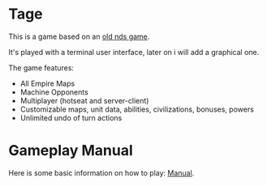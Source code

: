 # Tage

This is a game based on an [old nds game](https://en.wikipedia.org/wiki/Age_of_Empires:_The_Age_of_Kings).

It's played with a terminal user interface, later on i will add a graphical one.

The game features:
- All Empire Maps
- Machine Opponents
- Multiplayer (hotseat and server-client)
- Customizable maps, unit data, abilities, civilizations, bonuses, powers
- Unlimited undo of turn actions

# Gameplay Manual

Here is some basic information on how to play: [Manual](./manual.md).  
